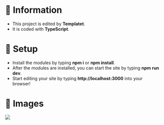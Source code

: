 # 📜 Information
- This project is edited by **Templatet**.
- It is coded with **TypeScript**.

# 🔎 Setup

- Install the modules by typing **npm i** or **npm install**.
- After the modules are installed, you can start the site by typing **npm run dev**.
- Start editing your site by typing **http://localhost:3000** into your browser!


# 📁 Images

![](https://cdn.discordapp.com/attachments/915331943875358731/962050065470459974/unknown.png)

